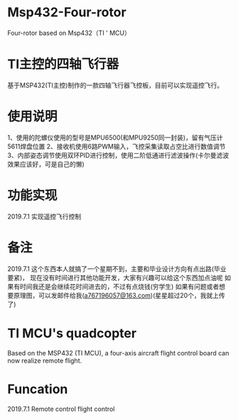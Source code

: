 # Msp432-Four-rotor
Four-rotor based on Msp432（TI ' MCU）

# TI主控的四轴飞行器
基于MSP432(TI主控)制作的一款四轴飞行器飞控板，目前可以实现遥控飞行。

# 使用说明
1、使用的陀螺仪使用的型号是MPU6500(和MPU9250同一封装)，留有气压计5611焊盘位置
2、接收机使用6路PWM输入，飞控采集读取占空比进行数值调节
3、内部姿态调节使用双环PID进行控制，使用二阶低通进行滤波操作(卡尔曼滤波效果应该好，可是自己的懒)

# 功能实现
2019.7.1 实现遥控飞行控制


# 备注
2019.7.1 这个东西本人就搞了一个星期不到，主要和毕业设计方向有点出路(毕业要紧)，
		 现在没有时间进行其他功能开发，大家有兴趣可以给这个东西加点油呢
		 如果有时间我还是会继续花时间进去的，不过有点烧钱(穷学生)
		 如果有问题或者想要原理图，可以发邮件给我(a767196057@163.com)(星星超过20个，我就上传了)
		 


# TI MCU's quadcopter
Based on the MSP432 (TI MCU), a four-axis aircraft flight control board can now realize remote flight.

# Funcation
2019.7.1 Remote control flight control


